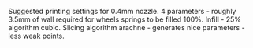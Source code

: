Suggested printing settings for 0.4mm nozzle.
4 parameters - roughly 3.5mm of wall required for wheels springs to be filled 100%.
Infill - 25% algorithm cubic.
Slicing algorithm arachne - generates nice parameters - less weak points.